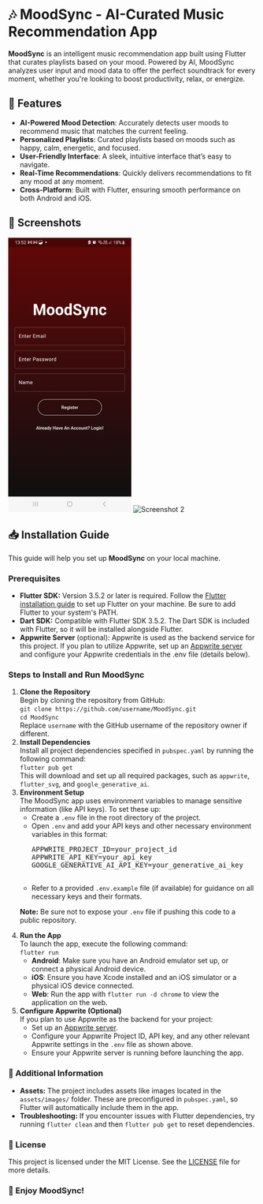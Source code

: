 <h1>🎶 MoodSync - AI-Curated Music Recommendation App</h1>

<p><strong>MoodSync</strong> is an intelligent music recommendation app built using Flutter that curates playlists based on your mood. Powered by AI, MoodSync analyzes user input and mood data to offer the perfect soundtrack for every moment, whether you're looking to boost productivity, relax, or energize.</p>

<h2>🌟 Features</h2>
<ul>
  <li><strong>AI-Powered Mood Detection</strong>: Accurately detects user moods to recommend music that matches the current feeling.</li>
  <li><strong>Personalized Playlists</strong>: Curated playlists based on moods such as happy, calm, energetic, and focused.</li>
  <li><strong>User-Friendly Interface</strong>: A sleek, intuitive interface that’s easy to navigate.</li>
  <li><strong>Real-Time Recommendations</strong>: Quickly delivers recommendations to fit any mood at any moment.</li>
  <li><strong>Cross-Platform</strong>: Built with Flutter, ensuring smooth performance on both Android and iOS.</li>
</ul>

<h2>📲 Screenshots</h2>

  <img src="assets/screenshot1.jpeg" width="250" alt="Screenshot 1">
  <img src="screenshot2.jpeg" width="250" alt="Screenshot 2">

<h2>📥 Installation Guide</h2>
<p>This guide will help you set up <strong>MoodSync</strong> on your local machine.</p>

<h3>Prerequisites</h3>
<ul>
  <li><strong>Flutter SDK:</strong> Version 3.5.2 or later is required. Follow the <a href="https://docs.flutter.dev/get-started/install">Flutter installation guide</a> to set up Flutter on your machine. Be sure to add Flutter to your system's PATH.</li>
  <li><strong>Dart SDK:</strong> Compatible with Flutter SDK 3.5.2. The Dart SDK is included with Flutter, so it will be installed alongside Flutter.</li>
  <li><strong>Appwrite Server</strong> (optional): Appwrite is used as the backend service for this project. If you plan to utilize Appwrite, set up an <a href="https://appwrite.io/docs/installation">Appwrite server</a> and configure your Appwrite credentials in the .env file (details below).</li>
</ul>

<h3>Steps to Install and Run MoodSync</h3>
<ol>
  <li><strong>Clone the Repository</strong><br>
    Begin by cloning the repository from GitHub:<br>
    <code>git clone https://github.com/username/MoodSync.git</code><br>
    <code>cd MoodSync</code><br>
    Replace <code>username</code> with the GitHub username of the repository owner if different.
  </li>
  <li><strong>Install Dependencies</strong><br>
    Install all project dependencies specified in <code>pubspec.yaml</code> by running the following command:<br>
    <code>flutter pub get</code><br>
    This will download and set up all required packages, such as <code>appwrite</code>, <code>flutter_svg</code>, and <code>google_generative_ai</code>.
  </li>
  <li><strong>Environment Setup</strong><br>
    The MoodSync app uses environment variables to manage sensitive information (like API keys). To set these up:<br>
    <ul>
      <li>Create a <code>.env</code> file in the root directory of the project.</li>
      <li>Open <code>.env</code> and add your API keys and other necessary environment variables in this format:<br>
        <pre>
APPWRITE_PROJECT_ID=your_project_id
APPWRITE_API_KEY=your_api_key
GOOGLE_GENERATIVE_AI_API_KEY=your_generative_ai_key
        </pre>
      </li>
      <li>Refer to a provided <code>.env.example</code> file (if available) for guidance on all necessary keys and their formats.</li>
    </ul>
    <p><strong>Note:</strong> Be sure not to expose your <code>.env</code> file if pushing this code to a public repository.</p>
  </li>
  <li><strong>Run the App</strong><br>
    To launch the app, execute the following command:<br>
    <code>flutter run</code><br>
    <ul>
      <li><strong>Android</strong>: Make sure you have an Android emulator set up, or connect a physical Android device.</li>
      <li><strong>iOS</strong>: Ensure you have Xcode installed and an iOS simulator or a physical iOS device connected.</li>
      <li><strong>Web</strong>: Run the app with <code>flutter run -d chrome</code> to view the application on the web.</li>
    </ul>
  </li>
  <li><strong>Configure Appwrite (Optional)</strong><br>
    If you plan to use Appwrite as the backend for your project:
    <ul>
      <li>Set up an <a href="https://appwrite.io/docs/installation">Appwrite server</a>.</li>
      <li>Configure your Appwrite Project ID, API key, and any other relevant Appwrite settings in the <code>.env</code> file as shown above.</li>
      <li>Ensure your Appwrite server is running before launching the app.</li>
    </ul>
  </li>
</ol>

<h3>🔧 Additional Information</h3>
<ul>
  <li><strong>Assets:</strong> The project includes assets like images located in the <code>assets/images/</code> folder. These are preconfigured in <code>pubspec.yaml</code>, so Flutter will automatically include them in the app.</li>
  <li><strong>Troubleshooting:</strong> If you encounter issues with Flutter dependencies, try running <code>flutter clean</code> and then <code>flutter pub get</code> to reset dependencies.</li>
</ul>

<h3>📄 License</h3>
<p>This project is licensed under the MIT License. See the <a href="LICENSE">LICENSE</a> file for more details.</p>

<h3>🎉 Enjoy MoodSync!</h3>
